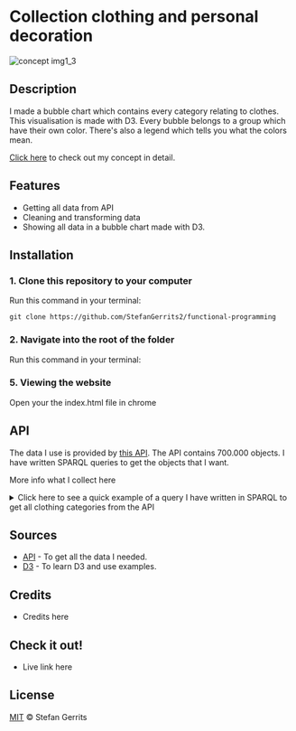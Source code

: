 # Collection clothing and personal decoration

![concept img1_3](https://user-images.githubusercontent.com/45566396/68800197-f0cc5380-0659-11ea-8df1-b6eb8917240c.png)

## Description

I made a bubble chart which contains every category relating to clothes. This visualisation is made with D3. Every bubble belongs to a group which have their own color. There's also a legend which tells you what the colors mean.

[Click here](https://github.com/StefanGerrits2/functional-programming/wiki/1.2-Concept) to check out my concept in detail.

## Features

* Getting all data from API
* Cleaning and transforming data
* Showing all data in a bubble chart made with D3.

## Installation

### 1. Clone this repository to your computer
Run this command in your terminal:

`git clone https://github.com/StefanGerrits2/functional-programming`
### 2. Navigate into the root of the folder
Run this command in your terminal:

### 5. Viewing the website
Open your the index.html file in chrome

## API

The data I use is provided by [this API](https://data.netwerkdigitaalerfgoed.nl/). The API contains 700.000 objects. I have written SPARQL queries to get the objects that I want. 

More info what I collect here

<details>
<summary>Click here to see a quick example of a query I have written in SPARQL to get all clothing categories from the API</summary>
<br>

    PREFIX rdf: <http://www.w3.org/1999/02/22-rdf-syntax-ns#>
    PREFIX dc: <http://purl.org/dc/elements/1.1/>
    PREFIX dct: <http://purl.org/dc/terms/>
    PREFIX skos: <http://www.w3.org/2004/02/skos/core#>
    PREFIX edm: <http://www.europeana.eu/schemas/edm/>
    PREFIX foaf: <http://xmlns.com/foaf/0.1/>

    SELECT ?categoryName (COUNT(?category) AS ?categoryAmount) ?upperCategory

    WHERE {
    <https://hdl.handle.net/20.500.11840/termmaster2704> skos:narrower* ?category .
    ?category skos:prefLabel ?categoryName .
    ?obj edm:isRelatedTo ?category .
    ?category skos:broader ?categoryGroup .
    ?categoryGroup skos:prefLabel ?upperCategory .
    } 
    LIMIT 100

</details>

## Sources

* [API](https://data.netwerkdigitaalerfgoed.nl/) - To get all the data I needed.
* [D3](https://d3js.org/) - To learn D3 and use examples.

## Credits

* Credits here

## Check it out!

* Live link here

## License

[MIT](https://github.com/StefanGerrits2/Frontend-Applications/blob/master/LICENSE.txt) © Stefan Gerrits
